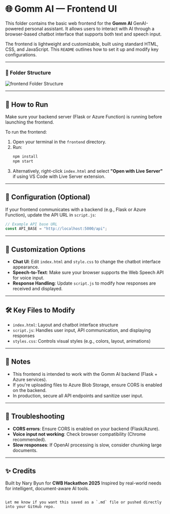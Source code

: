 
# 🌐 Gomm AI — Frontend UI

This folder contains the basic web frontend for the **Gomm AI** GenAI-powered personal assistant. It allows users to interact with AI through a browser-based chatbot interface that supports both text and speech input.

The frontend is lightweight and customizable, built using standard HTML, CSS, and JavaScript. This `README` outlines how to set it up and modify key configurations.

---

### 📁 Folder Structure

![frontend Folder Structure]([https://github.com/NAry-Byun/CWB_Hackathon-2025/blob/main/frontend/src/imag/frontend_structure.png?raw=true)

---
## 🚀 How to Run

Make sure your backend server (Flask or Azure Function) is running before launching the frontend.

To run the frontend:

1. Open your terminal in the `frontend` directory.
2. Run:
   ```bash
   npm install
   npm start


3. Alternatively, right-click `index.html` and select **"Open with Live Server"** if using VS Code with Live Server extension.

---

## 🔧 Configuration (Optional)

If your frontend communicates with a backend (e.g., Flask or Azure Function), update the API URL in `script.js`:

```js
// Example API base URL
const API_BASE = "http://localhost:5000/api";
```

---

## 🎨 Customization Options

* **Chat UI**: Edit `index.html` and `style.css` to change the chatbot interface appearance.
* **Speech-to-Text**: Make sure your browser supports the Web Speech API for voice input.
* **Response Handling**: Update `script.js` to modify how responses are received and displayed.

---

## 🛠 Key Files to Modify

* `index.html`: Layout and chatbot interface structure
* `script.js`: Handles user input, API communication, and displaying responses
* `styles.css`: Controls visual styles (e.g., colors, layout, animations)

---

## 📌 Notes

* This frontend is intended to work with the Gomm AI backend (Flask + Azure services).
* If you're uploading files to Azure Blob Storage, ensure CORS is enabled on the backend.
* In production, secure all API endpoints and sanitize user input.

---

## 🧪 Troubleshooting

* **CORS errors**: Ensure CORS is enabled on your backend (Flask/Azure).
* **Voice input not working**: Check browser compatibility (Chrome recommended).
* **Slow responses**: If OpenAI processing is slow, consider chunking large documents.

---

## ✨ Credits

Built by Nary Byun for **CWB Hackathon 2025**
Inspired by real-world needs for intelligent, document-aware AI tools.

```

Let me know if you want this saved as a `.md` file or pushed directly into your GitHub repo.
```
